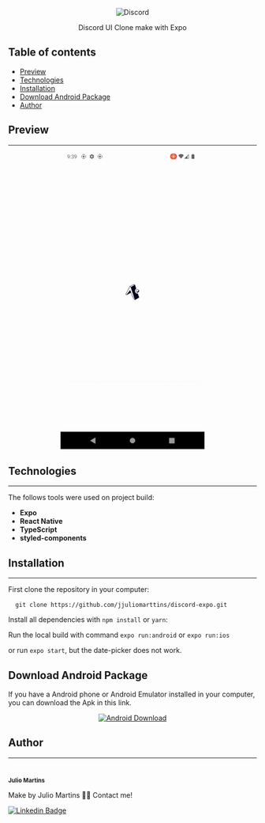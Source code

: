 <p align="center">
  <image src="./.github/images/discord-logo.png" alt="Discord" width="250px" />

  <p align="center">Discord UI Clone make with Expo</p>

</p>

## Table of contents

- [Preview](#preview)
- [Technologies](#technologies)
- [Installation](#installation)
- [Download Android Package](#download-android-package)
- [Author](#author)

## Preview

---

<p align="center">
  <img src="./.github/images/preview.gif" alt="App Preview Gif" height="600px"/>
</p>

## Technologies

---

The follows tools were used on project build:

- **Expo**
- **React Native**
- **TypeScript**
- **styled-components**

## Installation

---

First clone the repository in your computer:

```
  git clone https://github.com/jjuliomarttins/discord-expo.git
```

Install all dependencies with `npm install` or `yarn`:

Run the local build with command `expo run:android` or `expo run:ios`

or run `expo start`, but the date-picker does not work.

## Download Android Package

If you have a Android phone or Android Emulator installed in your computer, you can download the Apk in this link.

<p align="center">
  <a href="https://expo.dev/artifacts/eas/a96nwcQu4gfYGdnpUMH2SB.apk">
    <img src="./.github/images/android-icon.jpg" alt="Android Download" width="60px" />
  </a>
</p>

## Author

---

<img style="border-radius: 50%;" src="https://avatars.githubusercontent.com/u/49854105?v=4" width="100px;" alt=""/>
<br />
<sub><b>Julio Martins</b></sub></a>

Make by Julio Martins 👋🏽 Contact me!

[![Linkedin Badge](https://img.shields.io/badge/-@jjuliomarttins-1262BF?style=for-the-badge&labelColor=1262BF&logo=linkedin&logoColor=white&link=https://twitter.com/jjuliomarttins)](https://www.linkedin.com/in/jjuliomarttins/)
